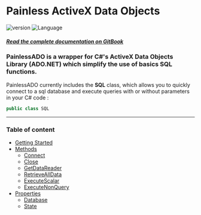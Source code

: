 # Painless ActiveX Data Objects

![version](https://img.shields.io/badge/Version-1.0.0-brightgreen.svg?style=for-the-badge)
![Language](https://img.shields.io/badge/Language-C%20Sharp-5b0dc3.svg?style=for-the-badge)
#### [_Read the complete documentation on GitBook_](https://painlessado.obrassard.me)



### PainlessADO is a wrapper for C\#'s ActiveX Data Objects Library \(ADO.NET\) which simplify the use of basics SQL functions.

PainlessADO currently includes the **SQL** class, which allows you to quickly connect to a sql database and execute queries with or without parameters in your C# code :

```csharp
public class SQL
```
---

### Table of content
* [Getting Started](/docs/getting-started.md)
* [Methods](/docs/methods.md)
    * [Connect](/docs/methods/connect.md)
    * [Close](/docs/methods/close.md)
    * [GetDataReader](/docs/methods/getdatareader.md)
    * [RetrieveAllData](/docs/methods/retrievealldata.md)
    * [ExecuteScalar](/docs/methods/executescalar.md)
    * [ExecuteNonQuery](/docs/methods/executenonquery.md)
* [Properties](/docs/properties.md)
    * [Database](/docs/properties/database.md)
    * [State](/docs/properties/state.md)    
